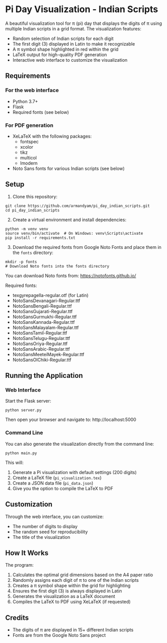 # Pi Day Visualization - Indian Scripts

A beautiful visualization tool for π (pi) day that displays the digits of π using multiple Indian scripts in a grid format. The visualization features:

- Random selection of Indian scripts for each digit
- The first digit (3) displayed in Latin to make it recognizable
- A π symbol shape highlighted in red within the grid
- LaTeX output for high-quality PDF generation
- Interactive web interface to customize the visualization

## Requirements

### For the web interface
- Python 3.7+
- Flask
- Required fonts (see below)

### For PDF generation
- XeLaTeX with the following packages:
  - fontspec
  - xcolor
  - tikz
  - multicol
  - lmodern
- Noto Sans fonts for various Indian scripts (see below)

## Setup

1. Clone this repository:
```
git clone https://github.com/armandyam/pi_day_indian_scripts.git
cd pi_day_indian_scripts
```

2. Create a virtual environment and install dependencies:
```
python -m venv venv
source venv/bin/activate  # On Windows: venv\Scripts\activate
pip install -r requirements.txt
```

3. Download the required fonts from Google Noto Fonts and place them in the `fonts` directory:
```
mkdir -p fonts
# Download Noto fonts into the fonts directory
```

You can download Noto fonts from: https://notofonts.github.io/

Required fonts:
- texgyrepagella-regular.otf (for Latin)
- NotoSansDevanagari-Regular.ttf
- NotoSansBengali-Regular.ttf
- NotoSansGujarati-Regular.ttf
- NotoSansGurmukhi-Regular.ttf
- NotoSansKannada-Regular.ttf
- NotoSansMalayalam-Regular.ttf
- NotoSansTamil-Regular.ttf
- NotoSansTelugu-Regular.ttf
- NotoSansOriya-Regular.ttf
- NotoSansArabic-Regular.ttf
- NotoSansMeeteiMayek-Regular.ttf
- NotoSansOlChiki-Regular.ttf

## Running the Application

### Web Interface

Start the Flask server:
```
python server.py
```

Then open your browser and navigate to: http://localhost:5000

### Command Line

You can also generate the visualization directly from the command line:
```
python main.py
```

This will:
1. Generate a Pi visualization with default settings (200 digits)
2. Create a LaTeX file (`pi_visualization.tex`)
3. Create a JSON data file (`pi_data.json`)
4. Give you the option to compile the LaTeX to PDF

## Customization

Through the web interface, you can customize:
- The number of digits to display
- The random seed for reproducibility
- The title of the visualization

## How It Works

The program:
1. Calculates the optimal grid dimensions based on the A4 paper ratio
2. Randomly assigns each digit of π to one of the Indian scripts
3. Creates a π symbol shape within the grid for highlighting
4. Ensures the first digit (3) is always displayed in Latin
5. Generates the visualization as a LaTeX document
6. Compiles the LaTeX to PDF using XeLaTeX (if requested)

## Credits

- The digits of π are displayed in 15+ different Indian scripts
- Fonts are from the Google Noto Sans project
